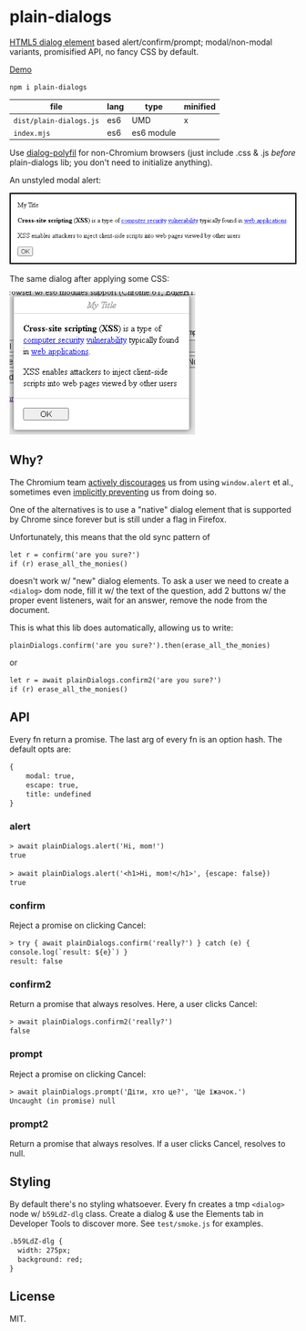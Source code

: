 # plain-dialogs

[HTML5 dialog element](https://demo.agektmr.com/dialog/) based
alert/confirm/prompt; modal/non-modal variants, promisified API, no
fancy CSS by default.

[Demo](http://gromnitsky.users.sourceforge.net/js/examples/plain-dialogs/smoke.html)

    npm i plain-dialogs

| file                    | lang  | type       | minified |
| ----------------------- | ----- | ---------- | -------- |
| `dist/plain-dialogs.js` | es6   | UMD        | x        |
| `index.mjs`             | es6   | es6 module |          |

Use [dialog-polyfil](https://github.com/GoogleChrome/dialog-polyfill)
for non-Chromium browsers (just include .css & .js *before*
plain-dialogs lib; you don't need to initialize anything).

An unstyled modal alert:

![](doc/alert.png)

The same dialog after applying some CSS:

![](doc/alert-css.png)

## Why?

The Chromium team [actively
discourages](https://developers.google.com/web/updates/2017/03/dialogs-policy)
us from using `window.alert` et al., sometimes even [implicitly
preventing](https://bugs.chromium.org/p/chromium/issues/detail?id=476350)
us from doing so.

One of the alternatives is to use a "native" dialog element that is
supported by Chrome since forever but is still under a flag in
Firefox.

Unfortunately, this means that the old sync pattern of

    let r = confirm('are you sure?')
    if (r) erase_all_the_monies()

doesn't work w/ "new" dialog elements. To ask a user we need to create
a `<dialog>` dom node, fill it w/ the text of the question, add 2
buttons w/ the proper event listeners, wait for an answer, remove the
node from the document.

This is what this lib does automatically, allowing us to write:

    plainDialogs.confirm('are you sure?').then(erase_all_the_monies)

or

    let r = await plainDialogs.confirm2('are you sure?')
    if (r) erase_all_the_monies()


## API

Every fn return a promise. The last arg of every fn is an option
hash. The default opts are:

~~~
{
    modal: true,
    escape: true,
    title: undefined
}
~~~

### alert

    > await plainDialogs.alert('Hi, mom!')
    true

    > await plainDialogs.alert('<h1>Hi, mom!</h1>', {escape: false})
    true

### confirm

Reject a promise on clicking Cancel:

    > try { await plainDialogs.confirm('really?') } catch (e) { console.log(`result: ${e}`) }
    result: false

### confirm2

Return a promise that always resolves. Here, a user clicks Cancel:

    > await plainDialogs.confirm2('really?')
    false

### prompt

Reject a promise on clicking Cancel:

    > await plainDialogs.prompt('Діти, хто це?', 'Це їжачок.')
    Uncaught (in promise) null

### prompt2

Return a promise that always resolves.  If a user clicks Cancel,
resolves to null.


## Styling

By default there's no styling whatsoever. Every fn creates a tmp
`<dialog>` node w/ `b59LdZ-dlg` class. Create a dialog & use the
Elements tab in Developer Tools to discover more. See `test/smoke.js`
for examples.

~~~
.b59LdZ-dlg {
  width: 275px;
  background: red;
}
~~~

## License

MIT.
